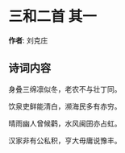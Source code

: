 # 三和二首  其一

**作者**: 刘克庄

## 诗词内容

身叠三绵凛似冬，老农不与壮丁同。

饮泉吏鲜能清白，濒海民多有赤穷。

晴雨幽人曾候鹳，水风闽囝亦占虹。

汉家非有公私积，亨大毋庸说豫丰。

